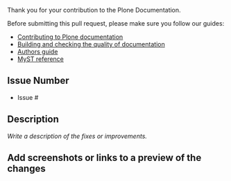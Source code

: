 Thank you for your contribution to the Plone Documentation.

Before submitting this pull request, please make sure you follow our guides:

-   [Contributing to Plone documentation](https://6.docs.plone.org/contributing/index.html)
-   [Building and checking the quality of documentation](https://6.docs.plone.org/contributing/setup-build.html)
-   [Authors guide](https://6.docs.plone.org/contributing/authors.html)
-   [MyST reference](https://6.docs.plone.org/contributing/myst-reference.html)

## Issue Number

- Issue #

## Description

_Write a description of the fixes or improvements._

## Add screenshots or links to a preview of the changes

